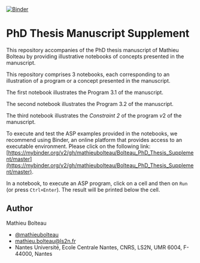[![Binder](https://mybinder.org/badge_logo.svg)](https://mybinder.org/v2/gh/mathieubolteau/Bolteau_PhD_Thesis_Supplement/master)

# PhD Thesis Manuscript Supplement 

This repository accompanies of the PhD thesis manuscript of Mathieu Bolteau by providing illustrative notebooks of concepts presented in the manuscript.

This repository comprises 3 notebooks, each corresponding to an illustration of a program or a concept presented in the manuscript.

The first notebook illustrates the Program 3.1 of the manuscript. 

The second notebook illustrates the Program 3.2 of the manuscript. 

The third notebook illustrates the *Constraint 2* of the program $v2$ of the manuscript. 

To execute and test the ASP examples provided in the notebooks, we recommend using Binder, an online platform that provides access to an executable environment. Please click on the following link: [https://mybinder.org/v2/gh/mathieubolteau/Bolteau_PhD_Thesis_Supplement/master](https://mybinder.org/v2/gh/mathieubolteau/Bolteau_PhD_Thesis_Supplement/master).


In a notebook, to execute an ASP program, click on a cell and then on `Run` (or press `Ctrl+Enter`). The result will be printed below the cell.


## Author
Mathieu Bolteau 
* [@mathieubolteau](https://github.com/mathieubolteau)
* [mathieu.bolteau@ls2n.fr](mailto:mathieu.bolteau@ls2n.fr)
* Nantes Université, Ecole Centrale Nantes, CNRS, LS2N, UMR 6004, F-44000, Nantes